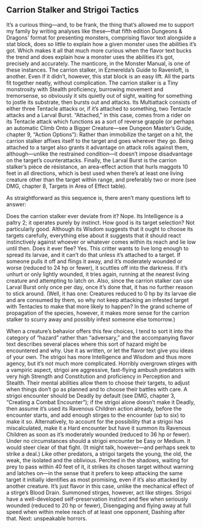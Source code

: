 ## Carrion Stalker and Strigoi Tactics


It’s a curious thing—and, to be frank, the thing that’s allowed me to support my family by writing analyses like these—that fifth edition Dungeons & Dragons’ format for presenting monsters, comprising flavor text alongside a stat block, does so little to explain how a given monster uses the abilities it’s got. Which makes it all that much more curious when the flavor text bucks the trend and does explain how a monster uses the abilities it’s got, precisely and accurately. The manticore, in the Monster Manual, is one of these instances. The carrion stalker, in Ezmerelda’s Guide to Ravenloft, is another.
Even if it didn’t, however, this stat block is an easy lift. All the parts fit together neatly, without complication. The carrion stalker is a Tiny monstrosity with Stealth proficiency, burrowing movement and tremorsense, so obviously it sits quietly out of sight, waiting for something to jostle its substrate, then bursts out and attacks. Its Multiattack consists of either three Tentacle attacks or, if it’s attached to something, two Tentacle attacks and a Larval Burst. “Attached,” in this case, comes from a rider on its Tentacle attack which functions as a sort of reverse grapple (or perhaps an automatic Climb Onto a Bigger Creature—see Dungeon Master’s Guide, chapter 9, “Action Options”): Rather than immobilize the target on a hit, the carrion stalker affixes itself to the target and goes wherever they go. Being attached to a target also grants it advantage on attack rolls against them, although—unlike the restrained condition—it doesn’t impose disadvantage on the target’s counterattacks. Finally, the Larval Burst is the carrion stalker’s pièce de résistance, an area-effect action that hurls maggots 10 feet in all directions, which is best used when there’s at least one living creature other than the target within range, and preferably two or more (see DMG, chapter 8, Targets in Area of Effect table).

As straightforward as this sequence is, there aren’t many questions left to answer:

Does the carrion stalker ever deviate from it? Nope. Its Intelligence is a paltry 2; it operates purely by instinct.
How good is its target selection? Not particularly good. Although its Wisdom suggests that it ought to choose its targets carefully, everything else about it suggests that it should react instinctively against whoever or whatever comes within its reach and lie low until then.
Does it ever flee? Yes. This critter wants to live long enough to spread its larvae, and it can’t do that unless it’s attached to a target. If someone pulls it off and flings it away, and it’s moderately wounded or worse (reduced to 24 hp or fewer), it scuttles off into the darkness. If it’s unhurt or only lightly wounded, it tries again, running at the nearest living creature and attempting to latch on. Also, since the carrion stalker can use Larval Burst only once per day, once it’s done that, it has no further reason to stick around. (Well, it has one: Creatures reduced to 0 hp by its larvae die and are consumed by them, so why not keep attacking an infested target with Tentacles to make that more likely to happen? In the grand scheme of propagation of the species, however, it makes more sense for the carrion stalker to scurry away and possibly infest someone else tomorrow.)

When a creature’s behavior offers this few choices, I tend to sort it into the category of “hazard” rather than “adversary,” and the accompanying flavor text describes several places where this sort of hazard might be encountered and why. Use it as written, or let the flavor text give you ideas of your own.
The strigoi has more Intelligence and Wisdom and thus more agency, but it’s not much more complicated. Horribly overgrown stirges with a vampiric aspect, strigoi are aggressive, fast-flying ambush predators with very high Strength and Constitution and proficiency in Perception and Stealth. Their mental abilities allow them to choose their targets, to adjust when things don’t go as planned and to choose their battles with care. A strigoi encounter should be Deadly by default (see DMG, chapter 3, “Creating a Combat Encounter”); if the strigoi alone doesn’t make it Deadly, then assume it’s used its Ravenous Children action already, before the encounter starts, and add enough stirges to the encounter (up to six) to make it so. Alternatively, to account for the possibility that a strigoi has miscalculated, make it a Hard encounter but have it summon its Ravenous Children as soon as it’s moderately wounded (reduced to 36 hp or fewer). Under no circumstances should a strigoi encounter be Easy or Medium. It would steer clear of that fight. (It might talk, however—and perhaps seek to strike a deal.)
Like other predators, a strigoi targets the young, the old, the weak, the isolated and the oblivious. Perched in the shadows, waiting for prey to pass within 40 feet of it, it strikes its chosen target without warning and latches on—in the sense that it prefers to keep attacking the same target it initially identifies as most promising, even if it’s also attacked by another creature. It’s just flavor in this case, unlike the mechanical effect of a stirge’s Blood Drain. Summoned stirges, however, act like stirges.
Strigoi have a well-developed self-preservation instinct and flee when seriously wounded (reduced to 20 hp or fewer), Disengaging and flying away at full speed when within melee reach of at least one opponent, Dashing after that.
Next: unspeakable horrors.
